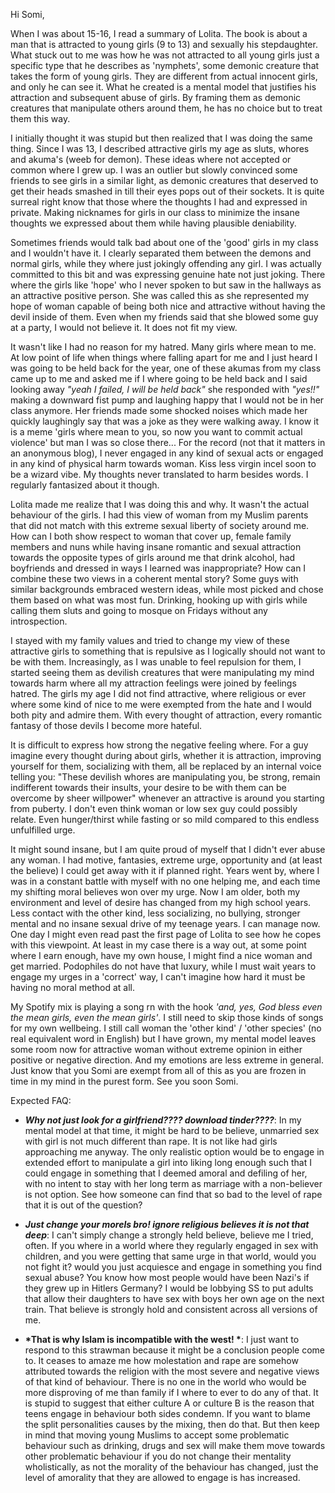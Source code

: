 Hi Somi,

When I was about 15-16, I read a summary of Lolita. The book is about a man that is attracted to young girls (9 to 13) and sexually his stepdaughter. What stuck out to me was how he was not attracted to all young girls just a specific type that he describes as 'nymphets', some demonic creature that takes the form of young girls. They are different from actual innocent girls, and only he can see it.  What he created is a mental model that justifies his attraction and subsequent abuse of girls. By framing them as demonic creatures that manipulate others around them, he has no choice but to treat them this way. 

I initially thought it was stupid but then realized that I was doing the same thing. Since I was 13, I described attractive girls my age as sluts, whores and akuma's (weeb for demon). These ideas where not accepted or common where I grew up. I was an outlier but slowly convinced some friends to see girls in a similar light, as demonic creatures that deserved to get their heads smashed in till their eyes pops out of their sockets. It is quite surreal right know that those where the thoughts I had and expressed in private. Making nicknames for girls in our class to minimize the insane thoughts we expressed about them while having plausible deniability.

Sometimes friends would talk bad about one of the 'good' girls in my class and I wouldn't have it. I clearly separated them between the demons and normal girls, while they where just jokingly offending any girl. I was actually committed to this bit and was expressing genuine hate not just joking. There where the girls like 'hope' who I never spoken to but saw in the hallways as an attractive positive person. She was called this as she represented my hope of woman capable of being both nice and attractive without having the devil inside of them. Even when my friends said that she blowed some guy at a party, I would not believe it. It does not fit my view. 

It wasn't like I had no reason for my hatred. Many girls where mean to me. At low point of life when things where falling apart for me and I just heard I was going to be held back for the year, one of these akumas from my class came up to me and asked me if I where going to be held back and I said looking away _"yeah I failed, I will be held back"_ she responded with _"yes!!"_ making a downward fist pump and laughing happy that I would not be in her class anymore. Her friends made some shocked noises which made her quickly laughingly say that was a joke as they were walking away. I know it is a meme 'girls where mean to you, so now you want to commit actual violence' but man I was so close there... For the record (not that it matters in an anonymous blog), I never engaged in any kind of sexual acts or engaged in any kind of physical harm towards woman. Kiss less virgin incel soon to be a wizard vibe. My thoughts never translated to harm besides words. I regularly fantasized about it though.

Lolita made me realize that I was doing this and why. It wasn't the actual behaviour of the girls. I had this view of woman from my Muslim parents that did not match with this extreme sexual liberty of society around me.  How can I both show respect to woman that cover up, female family members and nuns while having insane romantic and sexual attraction towards the opposite types of girls around me that drink alcohol, had boyfriends and dressed in ways I learned was inappropriate? How can I combine these two views in a coherent mental story? Some guys with similar backgrounds embraced western ideas, while most picked and chose them based on what was most fun. Drinking, hooking up with girls while calling them sluts and going to mosque on Fridays without any introspection. 

I stayed with my family values and tried to change my view of these attractive girls to something that is repulsive as I logically should not want to be with them. Increasingly, as I was unable to feel repulsion for them, I started seeing them as devilish creatures that were manipulating my mind towards harm where all my attraction feelings were joined by feelings hatred. The girls my age I did not find attractive, where religious or ever where some kind of nice to me were exempted from the hate and I would both pity and admire them. With every thought of attraction, every romantic fantasy of those devils I become more hateful. 

It is difficult to express how strong the negative feeling where. For a guy imagine every thought during about girls, whether it is attraction, improving yourself for them, socializing with them, all be replaced by an internal voice telling you: "These devilish whores are manipulating you, be strong, remain indifferent towards their insults, your desire to be with them can be overcome by sheer willpower" whenever an attractive is around you starting from puberty. I don't even think woman or low sex guy could possibly relate. Even hunger/thirst while fasting or so mild compared to this endless unfulfilled urge. 

It might sound insane, but I am quite proud of myself that I didn't ever abuse any woman. I had motive, fantasies, extreme urge, opportunity and (at least the believe) I could get away with it if planned right. Years went by, where I was in a constant battle with myself with no one helping me, and each time my shifting moral believes won over my urge. Now I am older, both my environment and level of desire has changed from my high school years. Less contact with the other kind, less socializing, no bullying, stronger mental and no insane sexual drive of my teenage years. I can manage now. One day I might even read past the first page of Lolita to see how he copes with this viewpoint. At least in my case there is a way out, at some point where I earn enough, have my own house, I might find a nice woman and get married. Podophiles do not have that luxury, while I must wait years to engage my urges in a 'correct' way, I can't imagine how hard it must be having no moral method at all.

My Spotify mix is playing a song rn with the hook _'and, yes, God bless even the mean girls, even the mean girls'_. I still need to skip those kinds of songs for my own wellbeing. I still call woman the 'other kind' / 'other species' (no real equivalent word in English) but I have grown, my mental model leaves some room now for attractive woman without extreme opinion in either positive or negative direction. And my emotions are less extreme in general. Just know that you Somi are exempt from all of this as you are frozen in time in my mind in the purest form. See you soon Somi.

Expected FAQ:
- __*Why not just look for a girlfriend???? download tinder????*__: In my mental model at that time, it might be hard to be believe, unmarried sex with girl is not much different than rape. It is not like had girls approaching me anyway. The only realistic option would be to engage in extended effort to manipulate a girl into liking long enough such that I could engage in something that I deemed amoral and defiling of her, with no intent to stay with her long term as marriage with a non-believer is not option. See how someone can find that so bad to the level of rape that it is out of the question?

- __*Just change your morels bro! ignore religious believes it is not that deep*__: I can't simply change a strongly held believe, believe me I tried, often.  If you where in a world where they regularly engaged in sex with children, and you were getting that same urge in that world, would you not fight it? would you just acquiesce and engage in something you find sexual abuse? You know how most people would have been Nazi's if they grew up in Hitlers Germany? I would be lobbying SS to put adults that allow their daughters to have sex with boys her own age on the next train. That believe is strongly hold and consistent across all versions of me.

- __*That is why Islam is incompatible with the west! *__: I just want to respond to this strawman because it might be a conclusion people come to. It ceases to amaze me how molestation and rape are somehow attributed towards the religion with the most severe and negative views of that kind of behaviour. There is no one in the world who would be more disproving of me than family if I where to ever to do any of that. It is stupid to suggest that either culture A or culture B is the reason that teens engage in behaviour both sides condemn. If you want to blame the split personalities causes by the mixing, then do that. But then keep in mind that moving young Muslims to accept some problematic behaviour such as drinking, drugs and sex will make them move towards other problematic behaviour if you do not change their mentality wholistically, as not the morality of the behaviour has changed, just the level of amorality that they are allowed to engage is has increased.    

